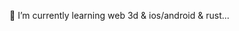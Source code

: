 🌱 I’m currently learning web 3d & ios/android & rust...
<!-- ## 𝗦𝘁𝗮𝘁𝘀

<p align="left">
<img alt="绯凡的 github stats" height='165' src="https://github-readme-stats.vercel.app/api?username=geoffgu&show_icons=true&count_private=true&theme=nord&include_all_commits=true">
<img alt="Top Languages" height='165' src="https://github-readme-stats.vercel.app/api/top-langs/?username=geoffgu&layout=compact&theme=nord&role=OWNER,ORGANIZATION_MEMBER,COLLABORATOR">
</p> -->

<!--
**geoffgu/geoffgu** is a ✨ _special_ ✨ repository because its `README.md` (this file) appears on your GitHub profile.

Here are some ideas to get you started:

- 🔭 I’m currently working on ...
- 🌱 I’m currently learning ...
- 👯 I’m looking to collaborate on ...
- 🤔 I’m looking for help with ...
- 💬 Ask me about ...
- 📫 How to reach me: ...
- 😄 Pronouns: ...
- ⚡ Fun fact: ...
-->

